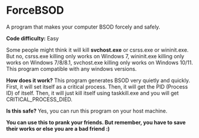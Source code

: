 # ForceBSOD
A program that makes your computer BSOD forcely and safely.

**Code difficulty:** Easy

Some people might think it will kill **svchost.exe** or csrss.exe or wininit.exe. 
But no, csrss.exe killing only works on Windows 7, wininit.exe killing only works on Windows 7/8/8.1, svchost.exe killing only works on Windows 10/11.
This program compatible with any windows versions.

**How does it work?**
This program generates BSOD very quietly and quickly.
First, it will set itself as a critical process.
Then, it will get the PID (Process ID) of itself.
Then, it will just kill itself using taskkill.exe and you will get CRITICAL_PROCESS_DIED.

**Is this safe?**
Yes, you can run this program on your host machine.

**You can use this to prank your friends. But remember, you have to save their works or else you are a bad friend :)**
